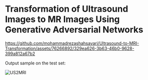 # Transformation of Ultrasound Images to MR Images Using Generative Adversarial Networks

https://github.com/mohammadrezashahsavari/Ultrasound-to-MRI-Transformation/assets/76266892/329ea626-3b63-46b0-9628-399a812a67b2

Output sample on the test set:

![US2MRI](https://github.com/mohammadrezashahsavari/Ultrasound-to-MRI-Slice-Transformation/assets/76266892/e18fed31-1bc1-46ec-8b41-9d1a239191f3)
